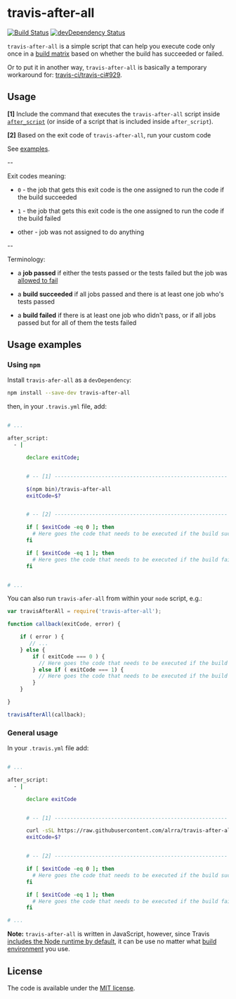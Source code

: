 # travis-after-all


[![Build Status](https://travis-ci.org/alrra/travis-after-all.svg?branch=master)](https://travis-ci.org/alrra/travis-after-all)
[![devDependency Status](https://david-dm.org/alrra/travis-after-all/dev-status.svg)](https://david-dm.org/alrra/travis-after-all#info=devDependencies)

`travis-after-all` is a simple script that can help you execute
code only once in a [build matrix](http://docs.travis-ci.com/user/customizing-the-build/#Build-Matrix)
based on whether the build has succeeded or failed.

Or to put it in another way, `travis-after-all` is basically a
temporary workaround for: [travis-ci/travis-ci#929](https://github.com/travis-ci/travis-ci/issues/929).


## Usage

__[1]__ Include the command that executes the `travis-after-all`
  script inside [`after_script`](http://docs.travis-ci.com/user/customizing-the-build/#The-Build-Lifecycle)
  (or inside of a script that is included inside `after_script`).

__[2]__ Based on the exit code of `travis-after-all`, run your
  custom code

See [examples](#usage-examples).

--

Exit codes meaning:

* `0` - the job that gets this exit code is the one assigned to run the
  code if the build succeeded

* `1` - the job that gets this exit code is the one assigned to run the
  code if the build failed

* other - job was not assigned to do anything

--

Terminology:

* a __job passed__ if either the tests passed or the tests failed but
  the job was [allowed to fail](http://docs.travis-ci.com/user/customizing-the-build/#Rows-that-are-Allowed-To-Fail)

* a __build succeeded__ if all jobs passed and there is at least one
  job who's tests passed

* a __build failed__ if there is at least one job who didn't pass, or
  if all jobs passed but for all of them the tests failed


## Usage examples

### Using `npm`

Install `travis-afer-all` as a `devDependency`:

 ```bash
npm install --save-dev travis-after-all
```

then, in your `.travis.yml` file, add:

```bash

# ...

after_script:
  - |

      declare exitCode;


      # -- [1] -------------------------------------------------------

      $(npm bin)/travis-after-all
      exitCode=$?


      # -- [2] -------------------------------------------------------

      if [ $exitCode -eq 0 ]; then
        # Here goes the code that needs to be executed if the build succeeded
      fi

      if [ $exitCode -eq 1 ]; then
        # Here goes the code that needs to be executed if the build failed
      fi


# ...

```

You can also run `travis-afer-all` from within your `node` script, e.g.:

```js
var travisAfterAll = require('travis-after-all');

function callback(exitCode, error) {

    if ( error ) {
       // ...
    } else {
        if ( exitCode === 0 ) {
          // Here goes the code that needs to be executed if the build succeeded
        } else if ( exitCode === 1) {
          // Here goes the code that needs to be executed if the build failed
        }
    }

}

travisAfterAll(callback);
```

### General usage

In your `.travis.yml` file add:

```bash

# ...

after_script:
  - |

      declare exitCode


      # -- [1] -------------------------------------------------------

      curl -sSL https://raw.githubusercontent.com/alrra/travis-after-all/1.1.0/lib/travis-after-all.js | node
      exitCode=$?


      # -- [2] -------------------------------------------------------

      if [ $exitCode -eq 0 ]; then
        # Here goes the code that needs to be executed if the build succeeded
      fi

      if [ $exitCode -eq 1 ]; then
        # Here goes the code that needs to be executed if the build failed
      fi

# ...

```

__Note:__ `travis-after-all` is written in JavaScript, however, since
Travis [includes the Node runtime by default](http://docs.travis-ci.com/user/ci-environment/#Runtimes),
it can be use no matter what [build environment](http://docs.travis-ci.com/user/ci-environment/)
you use.


## License

The code is available under the [MIT license](LICENSE.txt).
